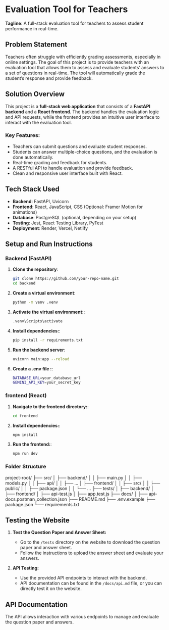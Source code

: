 # Evaluation Tool for Teachers

**Tagline**: A full-stack evaluation tool for teachers to assess student performance in real-time.

## Problem Statement
Teachers often struggle with efficiently grading assessments, especially in online settings. The goal of this project is to provide teachers with an evaluation tool that allows them to assess and evaluate students’ answers to a set of questions in real-time. The tool will automatically grade the student’s response and provide feedback.

## Solution Overview
This project is a **full-stack web application** that consists of a **FastAPI backend** and a **React frontend**. The backend handles the evaluation logic and API requests, while the frontend provides an intuitive user interface to interact with the evaluation tool.

### Key Features:
- Teachers can submit questions and evaluate student responses.
- Students can answer multiple-choice questions, and the evaluation is done automatically.
- Real-time grading and feedback for students.
- A RESTful API to handle evaluation and provide feedback.
- Clean and responsive user interface built with React.

## Tech Stack Used
- **Backend**: FastAPI, Uvicorn
- **Frontend**: React, JavaScript, CSS (Optional: Framer Motion for animations)
- **Database**: PostgreSQL (optional, depending on your setup)
- **Testing**: Jest, React Testing Library, PyTest
- **Deployment**: Render, Vercel, Netlify

## Setup and Run Instructions

### Backend (FastAPI)
1. **Clone the repository**:
   ```bash
   git clone https://github.com/your-repo-name.git
   cd backend
2. **Create a virtual environment**:
   ```bash
   python -m venv .venv

3. **Activate the virtual environment:**:
   ```bash
   .venv\Scripts\activate

4. **Install dependencies:**:
   ```bash
   pip install -r requirements.txt
5. **Run the backend server**:
   ```bash
   uvicorn main:app --reload
6. **Create a .env file :**:
   ```bash
   DATABASE_URL=your_database_url
   GEMINI_API_KEY=your_secret_key   
   
### frontend (React)
1. **Navigate to the frontend directory:**:
   ```bash
   cd frontend

2. **Install dependencies:**:
   ```bash
   npm install

3. **Run the frontend:**:
   ```bash
   npm run dev

### Folder Structure
project-root/
├── src/
│   ├── backend/
│   │   ├── main.py
│   │   ├── models.py
│   │   ├── api/
│   │   ├── ...
│   ├── frontend/
│   │   ├── src/
│   │   ├── public/
│   │   ├── package.json
│   │   └── ...
├── tests/
│   ├── backend/
│   ├── frontend/
│   ├── api-test.js
│   ├── app.test.js
├── docs/
│   ├── api-docs.postman_collection.json
├── README.md
├── .env.example
├── package.json
└── requirements.txt

## Testing the Website

1. **Test the Question Paper and Answer Sheet:**
   - Go to the `/tests` directory on the website to download the question paper and answer sheet.
   - Follow the instructions to upload the answer sheet and evaluate your answers.

2. **API Testing:**
   - Use the provided API endpoints to interact with the backend.
   - API documentation can be found in the `/docs/api.md` file, or you can directly test it on the website.

## API Documentation

The API allows interaction with various endpoints to manage and evaluate the question paper and answers.

   
  
